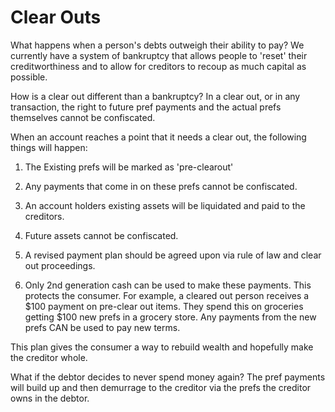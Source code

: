 # Clear Outs



What happens when a person's debts outweigh their ability to pay? We currently have a system of bankruptcy that allows people to 'reset' their creditworthiness and to allow for creditors to recoup as much capital as possible.

How is a clear out different than a bankruptcy? In a clear out, or in any transaction, the right to future pref payments and the actual prefs themselves cannot be confiscated.

When an account reaches a point that it needs a clear out, the following things will happen:

1. The Existing prefs will be marked as 'pre-clearout'

2. Any payments that come in on these prefs cannot be confiscated.

3. An account holders existing assets will be liquidated and paid to the creditors.

4. Future assets cannot be confiscated.

5. A revised payment plan should be agreed upon via rule of law and clear out proceedings.

6. Only 2nd generation cash can be used to make these payments. This protects the consumer. For example, a cleared out person receives a $100 payment on pre-clear out items. They spend this on groceries getting $100 new prefs in a grocery store. Any payments from the new prefs CAN be used to pay new terms.

This plan gives the consumer a way to rebuild wealth and hopefully make the creditor whole.

What if the debtor decides to never spend money again? The pref payments will build up and then demurrage to the creditor via the prefs the creditor owns in the debtor.

